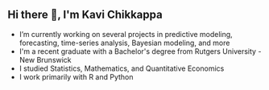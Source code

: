 ## Hi there 👋, I'm Kavi Chikkappa
- I’m currently working on several projects in predictive modeling, forecasting, time-series analysis, Bayesian modeling, and more
- I'm a recent graduate with a Bachelor's degree from Rutgers University - New Brunswick
- I studied Statistics, Mathematics, and Quantitative Economics
- I work primarily with R and Python

<!--
**kvchikkappa/kvchikkappa** is a ✨ _special_ ✨ repository because its `README.md` (this file) appears on your GitHub profile.

Here are some ideas to get you started:

- 🔭 I’m currently working on ...
- 🌱 I’m currently learning ...
- 👯 I’m looking to collaborate on ...
- 🤔 I’m looking for help with ...
- 💬 Ask me about ...
- 📫 How to reach me: ...
- 😄 Pronouns: ...
- ⚡ Fun fact: ...
-->
